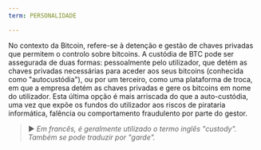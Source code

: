 ```yaml
---
term: PERSONALIDADE

---
```

No contexto da Bitcoin, refere-se à detenção e gestão de chaves privadas que permitem o controlo sobre bitcoins. A custódia de BTC pode ser assegurada de duas formas: pessoalmente pelo utilizador, que detém as chaves privadas necessárias para aceder aos seus bitcoins (conhecida como "autocustódia"), ou por um terceiro, como uma plataforma de troca, em que a empresa detém as chaves privadas e gere os bitcoins em nome do utilizador. Esta última opção é mais arriscada do que a auto-custódia, uma vez que expõe os fundos do utilizador aos riscos de pirataria informática, falência ou comportamento fraudulento por parte do gestor.

> ► *Em francês, é geralmente utilizado o termo inglês "custody". Também se pode traduzir por "garde".*